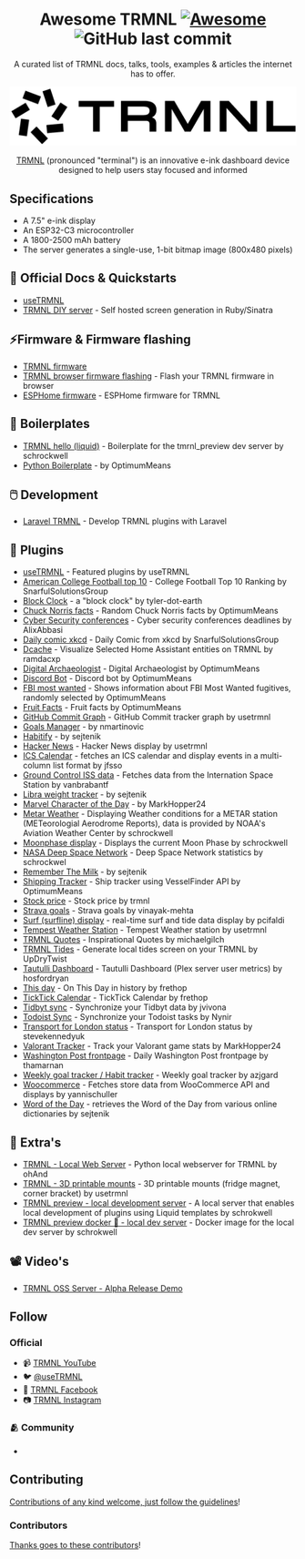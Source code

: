 <div align="center">

<!-- title -->

<!--lint ignore no-dead-urls-->

# Awesome TRMNL [![Awesome](https://awesome.re/badge.svg)](https://awesome.re) ![GitHub last commit](https://img.shields.io/github/last-commit/eindpunt/awesome-trmnl)


<!-- subtitle -->

A curated list of TRMNL docs, talks, tools, examples & articles the internet has to offer.
<!-- image -->
<a href="https://usetrmnl.com" target="_blank" rel="noopener noreferrer">
<picture>
  <source srcset="logo--white@512px.png" media="(prefers-color-scheme: dark)">
  <source srcset="logo--black@512px.png" media="(prefers-color-scheme: light)">
  
  <img src="logo--black@512px.png" alt="Logo">
</picture>
</a>

<!-- description -->
[TRMNL](https://usetrmnl.com/) (pronounced "terminal") is an innovative e-ink dashboard device designed to help users stay focused and informed
</div>

<!-- TOC -->

## Specifications
- A 7.5" e-ink display
- An ESP32-C3 microcontroller
- A 1800-2500 mAh battery
- The server generates a single-use, 1-bit bitmap image (800x480 pixels)

<!-- CONTENT -->

## 📄 Official Docs & Quickstarts
- [useTRMNL](https://docs.usetrmnl.com/)
- [TRMNL DIY server](https://github.com/usetrmnl/byos_sinatra) - Self hosted screen generation in Ruby/Sinatra

## ⚡Firmware & Firmware flashing
- [TRMNL firmware](https://github.com/usetrmnl/firmware)
- [TRMNL browser firmware flashing](https://usetrmnl.com/flash) - Flash your TRMNL firmware in browser
- [ESPHome firmware](https://github.com/jesserockz/esphome-trmnl) - ESPHome firmware for TRMNL


## 🔨 Boilerplates
- [TRMNL hello (liquid)](https://github.com/schrockwell/trmnl-hello) - Boilerplate for the tmrnl_preview dev server by schrockwell
- [Python Boilerplate](https://github.com/OptimumMeans/TRMNL-Boilerplate) - by OptimumMeans

## 🖱️ Development
- [Laravel TRMNL](https://github.com/bnussbau/laravel-trmnl) - Develop TRMNL plugins with Laravel

## 🔌 Plugins
- [useTRMNL](https://github.com/usetrmnl/plugins) - Featured plugins by useTRMNL
- [American College Football top 10](https://github.com/SnarfulSolutionsGroup/TRMNL-Plugins/blob/main/TRMNL_CFB.md) - College Football Top 10 Ranking by SnarfulSolutionsGroup
- [Block Clock](https://github.com/tyler-dot-earth/trmnl-notblockclock) - a "block clock" by tyler-dot-earth
- [Chuck Norris facts](https://github.com/OptimumMeans/TRMNL-Chuck-Norris) - Random Chuck Norris facts by OptimumMeans
- [Cyber Security conferences](https://github.com/AlixAbbasi/TRMNL-Sec-Deadlines) - Cyber security conferences deadlines by AlixAbbasi
- [Daily comic xkcd](https://github.com/SnarfulSolutionsGroup/TRMNL-Plugins/blob/main/TRMNL_Comic.md) - Daily Comic from xkcd by SnarfulSolutionsGroup
- [Dcache](https://github.com/ramdacxp/dcache) - Visualize Selected Home Assistant entities on TRMNL by ramdacxp
- [Digital Archaeologist](https://github.com/OptimumMeans/TRMNL-Digital-Archaeologist) - Digital Archaeologist by OptimumMeans
- [Discord Bot](https://github.com/OptimumMeans/TRMNL-Discord-Bot) - Discord bot by OptimumMeans
- [FBI most wanted](https://github.com/OptimumMeans/TRMNL-FBI-Most-Wanted) - Shows information about FBI Most Wanted fugitives, randomly selected by OptimumMeans
- [Fruit Facts](https://github.com/OptimumMeans/TRMNL-Fruit-Facts) - Fruit facts by OptimumMeans
- [GitHub Commit Graph](https://github.com/usetrmnl/plugins/tree/master/lib/github_commit_graph) - GitHub Commit tracker graph by usetrmnl
- [Goals Manager](https://github.com/nmartinovic/trmnl-goals-manager) - by nmartinovic
- [Habitify](https://github.com/sejtenik/trmnl-habitify-plugin) - by sejtenik
- [Hacker News](https://github.com/usetrmnl/plugins/tree/master/lib/hacker_news) - Hacker News display by usetrmnl
- [ICS Calendar](https://github.com/jfsso/trmnl-calendar) - fetches an ICS calendar and display events in a multi-column list format by jfsso
- [Ground Control ISS data](https://github.com/vanbrabantf/Ground-Control-TRMNL) - Fetches data from the Internation Space Station by vanbrabantf
- [Libra weight tracker](https://github.com/sejtenik/trmnl-libra-cloud-plugin) - by sejtenik
- [Marvel Character of the Day](https://github.com/MarkHopper24/Marvel-Character-of-the-Day/) - by MarkHopper24
- [Metar Weather](https://github.com/schrockwell/trmnl-metar) - Displaying Weather conditions for a METAR station (METeorologial Aerodrome Reports), data is provided by NOAA's Aviation Weather Center by schrockwell
- [Moonphase display](https://github.com/schrockwell/trmnl-moonphase) - Displays the current Moon Phase by schrockwell
- [NASA Deep Space Network](https://github.com/schrockwell/trmnl-dsn) - Deep Space Network statistics by schrockwel
- [Remember The Milk](https://github.com/sejtenik/trmnl-rtm-plugin) - by sejtenik
- [Shipping Tracker](https://github.com/OptimumMeans/TRMNL-Ship-Tracker) - Ship tracker using VesselFinder API by OptimumMeans
- [Stock price](https://github.com/usetrmnl/plugins/tree/master/lib/stock_price) - Stock price by trmnl
- [Strava goals](https://github.com/vinayak-mehta/trmnl-strava-goals) - Strava goals by vinayak-mehta
- [Surf (surfline) display](https://github.com/pcifaldi/surf_api) - real-time surf and tide data display by pcifaldi
- [Tempest Weather Station](https://github.com/usetrmnl/plugins/tree/master/lib/tempest_weather_station) - Tempest Weather station by usetrmnl
- [TRMNL Quotes](https://github.com/michaelgilch/trmnl-quotes) - Inspirational Quotes by michaelgilch
- [TRMNL Tides](https://github.com/UpDryTwist/trmnl-tides) - Generate local tides screen on your TRMNL by UpDryTwist
- [Tautulli Dashboard](https://github.com/hosfordryan/trmnl-tautulli-dash) - Tautulli Dashboard (Plex server user metrics) by hosfordryan
- [This day](https://github.com/frethop/TRMNL-thisday) - On This Day in history by frethop
- [TickTick Calendar](https://github.com/frethop/TRMNL-ticktick) - TickTick Calendar by frethop
- [Tidbyt sync](https://github.com/jvivona/tidbyt-data) - Synchronize your Tidbyt data by jvivona
- [Todoist Sync](https://github.com/Nynir/trmnl-todoist) - Synchronize your Todoist tasks by Nynir
- [Transport for London status](https://github.com/stevekennedyuk/trmnl-tfl-status) - Transport for London status by stevekennedyuk
- [Valorant Tracker](https://github.com/MarkHopper24/Valorant-Tools) - Track your Valorant game stats by MarkHopper24
- [Washington Post frontpage](https://github.com/thamarnan/TRMNL-NYT) - Daily Washington Post frontpage by thamarnan
- [Weekly goal tracker / Habit tracker](https://github.com/azjgard/trmnl-weekly-goal-tracker) - Weekly goal tracker by azjgard
- [Woocommerce](https://github.com/yannicschuller/trmnl-woocommerce) - Fetches store data from WooCommerce API and displays by yannischuller
- [Word of the Day](https://github.com/sejtenik/trmnl-word-of-the-day-plugin) - retrieves the Word of the Day from various online dictionaries by sejtenik

## 👾 Extra's
- [TRMNL - Local Web Server](https://github.com/ohAnd/trmnlServer) - Python local webserver for TRMNL by ohAnd
- [TRMNL - 3D printable mounts](https://github.com/usetrmnl/mounts) - 3D printable mounts (fridge magnet, corner bracket) by usetrmnl
- [TRMNL preview  - local development server](https://github.com/schrockwell/trmnl_preview) - A local server that enables local development of plugins using Liquid templates by schrokwell
- [TRMNL preview docker 🐳 - local dev server](https://hub.docker.com/r/schrockwell/trmnlp) - Docker image for the local dev server by schrokwell
<!-- END CONTENT -->

## 📽️ Video's
- [TRMNL OSS Server - Alpha Release Demo](https://www.youtube.com/watch?v=3xehPW-PCOM)

## Follow

### Official

- 📹 [TRMNL YouTube](https://www.youtube.com/@useTRMNL)
- 🐦 [@useTRMNL](https://x.com/useTRMNL)
- 👤 [TRMNL Facebook](https://www.facebook.com/useTRMNL)
- 📷 [TRMNL Instagram](https://www.instagram.com/usetrmnl/)

### 🫂 Community

- 

## Contributing

[Contributions of any kind welcome, just follow the guidelines](contributing.md)!

### Contributors

[Thanks goes to these contributors](https://github.com/eindpunt/awesome-trmnl/graphs/contributors)!
